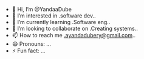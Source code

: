 - 👋 Hi, I’m @YandaaDube
- 👀 I’m interested in .software dev..
- 🌱 I’m currently learning .Software eng..
- 💞️ I’m looking to collaborate on .Creating systems..
- 📫 How to reach me .ayandadubery@gmail.com..
- 😄 Pronouns: ...
- ⚡ Fun fact: ...

<!---
YandaaDube/YandaaDube is a ✨ special ✨ repository because its `README.md` (this file) appears on your GitHub profile.
You can click the Preview link to take a look at your changes.
--->
